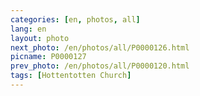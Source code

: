 ```yaml
---
categories: [en, photos, all]
lang: en
layout: photo
next_photo: /en/photos/all/P0000126.html
picname: P0000127
prev_photo: /en/photos/all/P0000120.html
tags: [Hottentotten Church]
---
```

